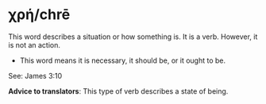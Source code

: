 # χρή/chrē
This word describes a situation or how something is. It is a verb. However, it is not an action. 

* This word means it is necessary, it should be, or it ought to be. 

See: James 3:10

**Advice to translators**: This type of verb describes a state of being.